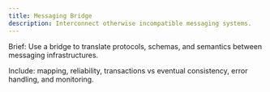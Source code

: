 ```yaml
---
title: Messaging Bridge
description: Interconnect otherwise incompatible messaging systems.
---
```


Brief: Use a bridge to translate protocols, schemas, and semantics between messaging infrastructures.

Include: mapping, reliability, transactions vs eventual consistency, error handling, and monitoring.
